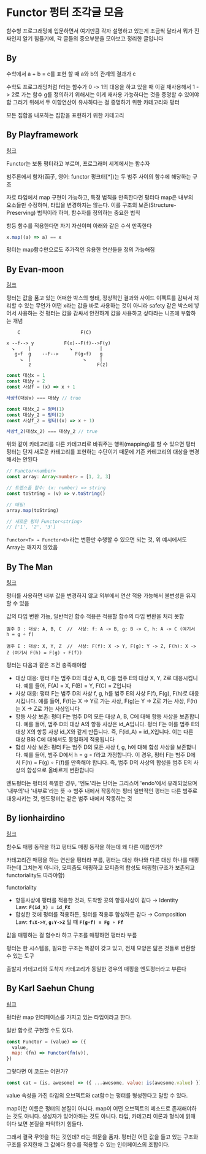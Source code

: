 # Functor 펑터 조각글 모음

함수형 프로그래밍에 입문하면서 여기만큼 각자 설명하고 있는게 조금씩 달라서
뭐가 진짜인지 알기 힘들기에, 각 글들의 중요부분을 모아보고 정리한 글입니다

## By

수학에서 a + b = c를 표현 할 때 a와 b의 관계의 결과가 c

수학도 프로그래밍처럼 f라는 함수가 0 -> 1의 대응을 하고 있을 때 이걸 재사용해서 1 -> 2로 가는
함수 g를 정의하기 위해서는 이게 재사용 가능하다는 것을 증명할 수 있어야 함
그러기 위해서 두 이항연산이 유사하다는 걸 증명하기 위한 카테고리와 펑터

모든 집합을 내포하는 집합을 표현하기 위한 카테고리

## By Playframework

[링크](https://kpug.github.io/fp-gitbook/Chapter4.html)

Functor는 보통 펑터라고 부르며, 프로그래머 세계에서는 함수자

범주론에서 함자(函子, 영어: functor 펑크터[*])는 두 범주 사이의 함수에 해당하는 구조

자료 타입에서 map 구현이 가능하고, 특정 법칙을 만족한다면 펑터다
map은 내부의 요소들만 수정하며, 타입을 변경하지는 않는다.
이를 구조의 보존(Structure-Preserving) 법칙이라 하며, 함수자를 정의하는 중요한 법칙

항등 함수를 적용한다면 자기 자신이며 아래와 같은 수식 만족한다

```js
x.map((a) => a) == x
```

펑터는 map함수만으로도 추가적인 유용한 연산들을 정의 가능해짐

## By Evan-moon

[링크](https://evan-moon.github.io/2020/01/27/safety-function-composition/)

펑터는 값을 품고 있는 어떠한 박스의 형태, 정상적인 결과와 사이드 이펙트를 감싸서 처리할 수 있는 무언가
어떤 x라는 값을 바로 사용하는 것이 아니라 safety 같은 박스에 넣어서 사용하는 것
펑터는 값을 감싸서 안전하게 값을 사용하고 싶다라는 니즈에 부합하는 개념

```plain
    C                      F(C)

x --f--> y           F(x)--F(f)-->F(y)
  ↘️     |              ↘️          |
   g∘f  g    --F-->      F(g∘f)   g
     ↘️  |                   ↘️     |
        z                        F(z)
```

```js
const 대상x = 1
const 대상y = 2
const 사상f = (x) => x + 1

사상f(대상x) === 대상y // true

const 대상x_2 = 펑터(1)
const 대상y_2 = 펑터(2)
const 사상f_2 = 펑터((x) => x + 1)

사상f_2(대상x_2) === 대상y_2 // true
```

위와 같이 카테고리를 다른 카테고리로 바꿔주는 행위(mapping)를 할 수 있으면 펑터
펑터는 단지 새로운 카테고리를 표현하는 수단이기 때문에 기존 카테고리의 대상을 변경해서는 안된다

```ts
// Functor<number>
const array: Array<number> = [1, 2, 3]

// 트랜스폼 함수: (x: number) => string
const toString = (v) => v.toString()

// 매핑!
array.map(toString)

// 새로운 펑터 Functor<string>
// ['1', '2', '3']
```

`Functor<T> → Functor<U>`라는 변환만 수행할 수 있으면 되는 것, 위 예시에서도 Array는 깨지지 않았음

## By The Man

[링크](https://theworldaswillandidea.tistory.com/148)

펑터를 사용하면 내부 값을 변경하지 않고 외부에서 연산 적용 가능해서 불변성을 유지할 수 있음

값의 타입 변환 가능, 일반적인 함수 적용은 적용할 함수의 타입 변환을 처리 못함

```plain
범주 D : 대상: A, B, C  //  사상: f: A -> B, g: B -> C, h: A -> C (여기서 h = g ∘ f)

범주 E : 대상: X, Y, Z  //  사상: F(f): X -> Y, F(g): Y -> Z, F(h): X -> Z (여기서 F(h) = F(g) ∘ F(f))
```

펑터는 다음과 같은 조건 충족해야함

- 대상 대응: 펑터 F는 범주 D의 대상 A, B, C를 범주 E의 대상 X, Y, Z로 대응시킵니다.
  예를 들어, F(A) = X, F(B) = Y, F(C) = Z입니다
- 사상 대응: 펑터 F는 범주 D의 사상 f, g, h를 범주 E의 사상 F(f), F(g), F(h)로 대응시킵니다.
  예를 들어, F(f)는 X -> Y로 가는 사상, F(g)는 Y -> Z로 가는 사상, F(h)는 X -> Z로 가는 사상입니다
- 항등 사상 보존: 펑터 F는 범주 D의 모든 대상 A, B, C에 대해 항등 사상을 보존합니다.
  예를 들어, 범주 D의 대상 A의 항등 사상은 id_A입니다. 펑터 F는 이를 범주 E의 대상 X의 항등 사상 id_X와 같게 만듭니다. 즉, F(id_A) = id_X입니다. 이는 다른 대상 B와 C에 대해서도 동일하게 적용됩니다
- 합성 사상 보존: 펑터 F는 범주 D의 모든 사상 f, g, h에 대해 합성 사상을 보존합니다.
  예를 들어, 범주 D에서 h = g ∘ f라고 가정합니다. 이 경우, 펑터 F는 범주 D에서 F(h) = F(g) ∘ F(f)를 만족해야 합니다. 즉, 범주 D의 사상의 합성을 범주 E의 사상의 합성으로 올바르게 변환합니다

엔도펑터는 펑터의 특별한 경우, '엔도'라는 단어는 그리스어 'endo'에서 유래되었으며 '내부의'나 '내부로'라는 뜻 → 범주 내에서 작동하는 펑터
일반적인 펑터는 다른 범주로 대응시키는 것, 엔도펑터는 같은 범주 내에서 작동하는 것

## By lionhairdino

[링크](https://lionhairdino.github.io/posts/2023-03-09-functor.html)

함수도 매핑 동작을 하고 펑터도 매핑 동작을 하는데 왜 다른 이름인가?

카테고리간 매핑을 하는 연산을 펑터라 부름, 펑터는 대상 하나와 다른 대상 하나를 매핑하는데 그치는게 아니라, 모피즘도 매핑하고 모피즘의 합성도 매핑함(구조가 보존되고 functoriality도 따라야함)

functoriality

- 항등사상에 펑터를 적용한 것과, 도착할 곳의 항등사상이 같다 → Identity Law: **`F(id_X) = id_FX`**
- 합성한 것에 펑터를 적용하든, 펑터를 적용후 합성하든 같다 → Composition Law: **`f:X->Y`**, **`g:Y->Z`** 일 때 **`F(g∘f) = Fg ∘ Ff`**

값을 매핑하는 걸 함수라 하고 구조를 매핑하면 펑터라 부름

펑터는 한 시스템을, 필요한 구조는 똑같이 갖고 있고, 전체 모양은 닮은 것들로 변환할 수 있는 도구

출발지 카테고리와 도착지 카테고리가 동일한 경우의 매핑을 엔도펑터라고 부른다

## By Karl Saehun Chung

[링크](https://overthecode.io/i-am-js-developer-and-still-dont-know-monad/)

펑터란 map 인터페이스를 가지고 있는 타입이라고 한다.

일반 함수로 구현할 수도 있다.

```js
const Functor = (value) => ({
  value,
  map: (fn) => Functor(fn(v)),
})
```

그렇다면 이 코드는 어떤가?

```js
const cat = (is, awesome) => ({ ...awesome, value: is(awesome.value) })
```

value 속성을 가진 타입의 오브젝트와 cat함수는 펑터를 형성한다고 말할 수 있다.

map이란 이름은 펑터의 본질이 아니다. map이 어떤 오브젝트의 메소드로 존재해야하는 것도 아니다. 생성자가 있어야하는 것도 아니다.
타입, 카테고리 이론과 형식에 얽매이다 보면 본질을 파악하기 힘들다.

그래서 결국 무엇을 하는 것인데? 라는 의문을 품자.
펑터란 어떤 값을 들고 있는 구조와 구조를 유지한채 그 값에다 함수를 적용할 수 있는 인터페이스의 조합이다.
